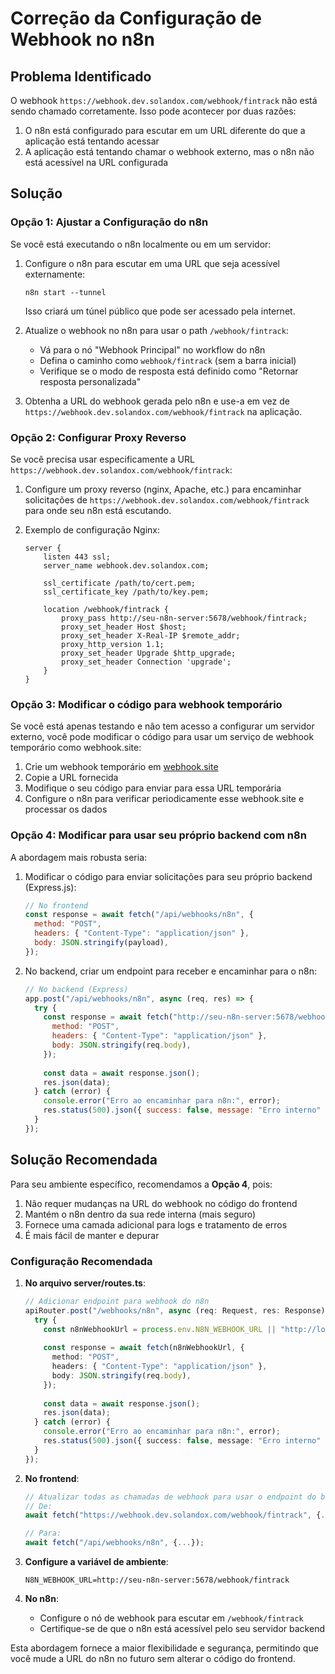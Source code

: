 # Correção da Configuração de Webhook no n8n

## Problema Identificado
O webhook `https://webhook.dev.solandox.com/webhook/fintrack` não está sendo chamado corretamente. Isso pode acontecer por duas razões:

1. O n8n está configurado para escutar em um URL diferente do que a aplicação está tentando acessar
2. A aplicação está tentando chamar o webhook externo, mas o n8n não está acessível na URL configurada

## Solução

### Opção 1: Ajustar a Configuração do n8n

Se você está executando o n8n localmente ou em um servidor:

1. Configure o n8n para escutar em uma URL que seja acessível externamente:
   ```
   n8n start --tunnel
   ```
   Isso criará um túnel público que pode ser acessado pela internet.

2. Atualize o webhook no n8n para usar o path `/webhook/fintrack`:
   - Vá para o nó "Webhook Principal" no workflow do n8n
   - Defina o caminho como `webhook/fintrack` (sem a barra inicial)
   - Verifique se o modo de resposta está definido como "Retornar resposta personalizada"

3. Obtenha a URL do webhook gerada pelo n8n e use-a em vez de `https://webhook.dev.solandox.com/webhook/fintrack` na aplicação.

### Opção 2: Configurar Proxy Reverso

Se você precisa usar especificamente a URL `https://webhook.dev.solandox.com/webhook/fintrack`:

1. Configure um proxy reverso (nginx, Apache, etc.) para encaminhar solicitações de `https://webhook.dev.solandox.com/webhook/fintrack` para onde seu n8n está escutando.

2. Exemplo de configuração Nginx:
   ```nginx
   server {
       listen 443 ssl;
       server_name webhook.dev.solandox.com;
       
       ssl_certificate /path/to/cert.pem;
       ssl_certificate_key /path/to/key.pem;
       
       location /webhook/fintrack {
           proxy_pass http://seu-n8n-server:5678/webhook/fintrack;
           proxy_set_header Host $host;
           proxy_set_header X-Real-IP $remote_addr;
           proxy_http_version 1.1;
           proxy_set_header Upgrade $http_upgrade;
           proxy_set_header Connection 'upgrade';
       }
   }
   ```

### Opção 3: Modificar o código para webhook temporário

Se você está apenas testando e não tem acesso a configurar um servidor externo, você pode modificar o código para usar um serviço de webhook temporário como webhook.site:

1. Crie um webhook temporário em [webhook.site](https://webhook.site)
2. Copie a URL fornecida
3. Modifique o seu código para enviar para essa URL temporária
4. Configure o n8n para verificar periodicamente esse webhook.site e processar os dados

### Opção 4: Modificar para usar seu próprio backend com n8n

A abordagem mais robusta seria:

1. Modificar o código para enviar solicitações para seu próprio backend (Express.js):
   ```javascript
   // No frontend
   const response = await fetch("/api/webhooks/n8n", {
     method: "POST",
     headers: { "Content-Type": "application/json" },
     body: JSON.stringify(payload),
   });
   ```

2. No backend, criar um endpoint para receber e encaminhar para o n8n:
   ```javascript
   // No backend (Express)
   app.post("/api/webhooks/n8n", async (req, res) => {
     try {
       const response = await fetch("http://seu-n8n-server:5678/webhook/fintrack", {
         method: "POST",
         headers: { "Content-Type": "application/json" },
         body: JSON.stringify(req.body),
       });
       
       const data = await response.json();
       res.json(data);
     } catch (error) {
       console.error("Erro ao encaminhar para n8n:", error);
       res.status(500).json({ success: false, message: "Erro interno" });
     }
   });
   ```

## Solução Recomendada

Para seu ambiente específico, recomendamos a **Opção 4**, pois:

1. Não requer mudanças na URL do webhook no código do frontend
2. Mantém o n8n dentro da sua rede interna (mais seguro)
3. Fornece uma camada adicional para logs e tratamento de erros
4. É mais fácil de manter e depurar

### Configuração Recomendada

1. **No arquivo server/routes.ts**:
   ```typescript
   // Adicionar endpoint para webhook do n8n
   apiRouter.post("/webhooks/n8n", async (req: Request, res: Response) => {
     try {
       const n8nWebhookUrl = process.env.N8N_WEBHOOK_URL || "http://localhost:5678/webhook/fintrack";
       
       const response = await fetch(n8nWebhookUrl, {
         method: "POST",
         headers: { "Content-Type": "application/json" },
         body: JSON.stringify(req.body),
       });
       
       const data = await response.json();
       res.json(data);
     } catch (error) {
       console.error("Erro ao encaminhar para n8n:", error);
       res.status(500).json({ success: false, message: "Erro interno" });
     }
   });
   ```

2. **No frontend**:
   ```typescript
   // Atualizar todas as chamadas de webhook para usar o endpoint do backend
   // De:
   await fetch("https://webhook.dev.solandox.com/webhook/fintrack", {...});
   
   // Para:
   await fetch("/api/webhooks/n8n", {...});
   ```

3. **Configure a variável de ambiente**:
   ```
   N8N_WEBHOOK_URL=http://seu-n8n-server:5678/webhook/fintrack
   ```

4. **No n8n**:
   - Configure o nó de webhook para escutar em `/webhook/fintrack`
   - Certifique-se de que o n8n está acessível pelo seu servidor backend

Esta abordagem fornece a maior flexibilidade e segurança, permitindo que você mude a URL do n8n no futuro sem alterar o código do frontend.